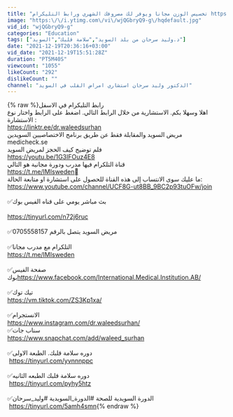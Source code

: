 ```yaml
---
title: "تخسيس الوزن مجانا ويوفر لك مصروفك الشهري ورابط التليكرام https:\/\/t.me\/IMIsweden"
image: "https:\/\/i.ytimg.com\/vi\/wjQGbryQ9-g\/hqdefault.jpg"
vid_id: "wjQGbryQ9-g"
categories: "Education"
tags: ["د.وليد سرحان من بلد السويد","سلامة قلبك","السويد"]
date: "2021-12-19T20:36:16+03:00"
vid_date: "2021-12-19T15:51:28Z"
duration: "PT5M40S"
viewcount: "1055"
likeCount: "292"
dislikeCount: ""
channel: "الدكتور وليد سرحان استشاري امراض القلب في السويد"
---
```

{% raw %}رابط التليكرام  في الاسفل <br />اهلا وسهلا بكم. الاستشارية من خلال الرابط التالي. اضغط على الرابط واختار نوع الاستشارة :<br /><a rel="nofollow" target="blank" href="https://linktr.ee/dr.waleedsurhan">https://linktr.ee/dr.waleedsurhan</a> <br />مريض السويد والمقابلة فقط عن طريق برنامج الاختصاصيين السويدين <br />medicheck.se   <br /> فلم توضيح كيف الحجز لمريض السويد <br /><a rel="nofollow" target="blank" href="https://youtu.be/1G3IFOuz4E8">https://youtu.be/1G3IFOuz4E8</a> <br />قناة التلكرام فيها مدرب ودورة مجانية هو التالي <br /><a rel="nofollow" target="blank" href="https://t.me/IMIswedenً">https://t.me/IMIswedenً</a><br />ما عليك سوى الانتساب إلى هذه القناة للحصول على استشارة او متابعة الحالة:<br /><a rel="nofollow" target="blank" href="https://www.youtube.com/channel/UCF8G-ut8BB_9BC2p93tuOFw/join">https://www.youtube.com/channel/UCF8G-ut8BB_9BC2p93tuOFw/join</a><br /><br />✅بث مباشر يومي على قناه الفيس بوك<br /><br /><a rel="nofollow" target="blank" href="https://tinyurl.com/n72j6ruc">https://tinyurl.com/n72j6ruc</a><br /><br />✅مريض السويد يتصل بالرقم 0705558157<br /><br />✅التلكرام مع مدرب مجانا <br /> <a rel="nofollow" target="blank" href="https://t.me/IMIsweden">https://t.me/IMIsweden</a> <br /><br />✅صفحة الفيس بوك<a rel="nofollow" target="blank" href="https://www.facebook.com/International.Medical.Institution.AB/">https://www.facebook.com/International.Medical.Institution.AB/</a><br /><br />✅تيك توك <br /><a rel="nofollow" target="blank" href="https://vm.tiktok.com/ZS3Kp1xa/">https://vm.tiktok.com/ZS3Kp1xa/</a><br /><br />✅الانستجرام<br /><a rel="nofollow" target="blank" href="https://www.instagram.com/dr.waleedsurhan/">https://www.instagram.com/dr.waleedsurhan/</a><br />✅سناب جات<br /> <a rel="nofollow" target="blank" href="https://www.snapchat.com/add/waleed_surhan">https://www.snapchat.com/add/waleed_surhan</a><br /><br />✅دوره سلامة قلبك. الطبعة الاولى<br />‏ <a rel="nofollow" target="blank" href="https://tinyurl.com/yvnnnppc">https://tinyurl.com/yvnnnppc</a><br /><br />✅دوره سلامة قلبك الطبعه الثانيه<br />‏ <a rel="nofollow" target="blank" href="https://tinyurl.com/pyhy5htz">https://tinyurl.com/pyhy5htz</a><br /><br />✅الدورة السويدية  للصحة #الدورة_السويدية #وليد_سرحان<br />‏ <a rel="nofollow" target="blank" href="https://tinyurl.com/5amh4smn">https://tinyurl.com/5amh4smn</a>{% endraw %}
